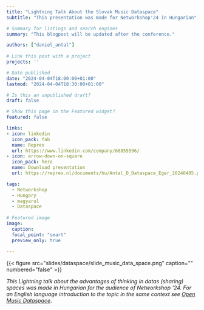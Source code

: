 ```yaml
---
title: "Lightning Talk About the Slovak Music Dataspace"
subtitle: "This presentation was made for Networkshop'24 in Hungarian"

# Summary for listings and search engines
summary: "This blogpost will be updated after the conference."

authors: ["daniel_antal"]
 
# Link this post with a project
projects: ''

# Date published
date: "2024-04-04T18:00:00+01:00"
lastmod: "2024-04-04T18:30:00+01:00"

# Is this an unpublished draft?
draft: false

# Show this page in the Featured widget?
featured: false

links:
- icon: linkedin
  icon_pack: fab
  name: Reprex
  url: https://www.linkedin.com/company/68855596/
- icon: arrow-down-on-square
  icon_pack: hero
  name: Download presentation
  url: https://reprex.nl/documents/hu/Antal_D_Dataspace_Eger_20240405.pdf

tags:
  - Networkshop
  - Hungary
  - magyarul
  - Dataspace
  
# Featured image
image:
  caption: 
  focal_point: "smart"
  preview_only: true
  
---
```


<td style="text-align: center;">{{< figure src="slides/dataspace/slide_music_data_space.png" caption="" numbered="false" >}}</td>

_This Lightning talk about the advantages of thinking in datas (sharing) spaces was made in Hungarian for the audience of Networkshop '24. For an English language introduction to the topic in the same context see [Open Music Dataspace](https://music.dataobservatory.eu/documentation/background.html#sec-dataspace-definition)_.
